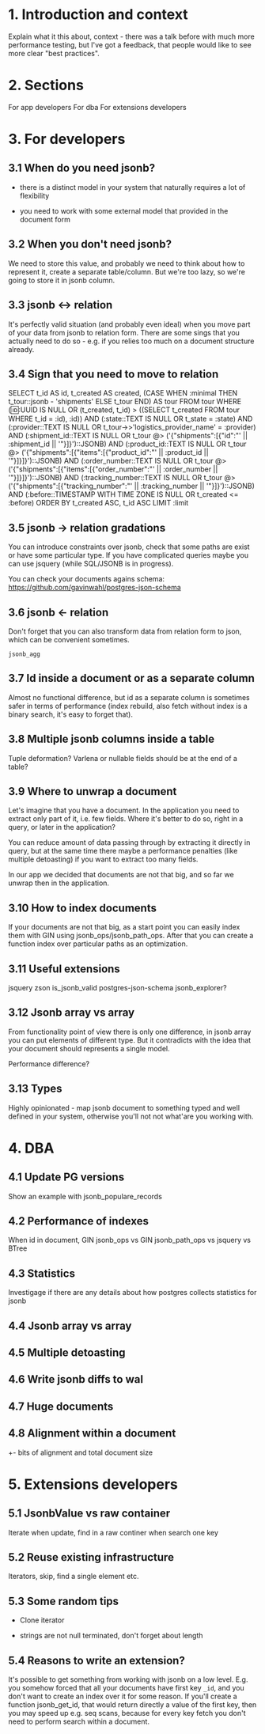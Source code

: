 # 1. Introduction and context

Explain what it this about, context - there was a talk before with much more
performance testing, but I've got a feedback, that people would like to see
more clear "best practices".

# 2. Sections

For app developers
For dba
For extensions developers

# 3. For developers

## 3.1 When do you need jsonb?

* there is a distinct model in your system that naturally requires a lot of
  flexibility

* you need to work with some external model that provided in the document form

## 3.2 When you don't need jsonb?

We need to store this value, and probably we need to think about how to
represent it, create a separate table/column. But we're too lazy, so we're
going to store it in jsonb column.

## 3.3 jsonb <-> relation

It's perfectly valid situation (and probably even ideal) when you move part of
your data from jsonb to relation form. There are some sings that you actually
need to do so - e.g. if you relies too much on a document structure already.

## 3.4 Sign that you need to move to relation

SELECT
    t_id AS id, t_created AS created,
    (CASE WHEN :minimal THEN t_tour::jsonb - 'shipments' ELSE t_tour END) AS tour
FROM tour
WHERE
    (:id::UUID IS NULL OR (t_created, t_id) > ((SELECT t_created FROM tour WHERE t_id = :id), :id))
    AND (:state::TEXT IS NULL OR t_state = :state)
    AND (:provider::TEXT IS NULL OR t_tour->>'logistics_provider_name' = :provider)
    AND (:shipment_id::TEXT IS NULL OR t_tour @> ('{"shipments":[{"id":"' || :shipment_id || '"}]}')::JSONB)
    AND (:product_id::TEXT IS NULL OR t_tour @> ('{"shipments":[{"items":[{"product_id":"' || :product_id || '"}]}]}')::JSONB)
    AND (:order_number::TEXT IS NULL OR t_tour @> ('{"shipments":[{"items":[{"order_number":"' || :order_number || '"}]}]}')::JSONB)
    AND (:tracking_number::TEXT IS NULL OR t_tour @> ('{"shipments":[{"tracking_number":"' || :tracking_number || '"}]}')::JSONB)
    AND (:before::TIMESTAMP WITH TIME ZONE IS NULL OR t_created <= :before)
ORDER BY t_created ASC, t_id ASC
LIMIT :limit

## 3.5 jsonb -> relation gradations

You can introduce constraints over jsonb, check that some paths are exist or
have some particular type. If you have complicated queries maybe you can use
jsquery (while SQL/JSONB is in progress).

You can check your documents agains schema:
https://github.com/gavinwahl/postgres-json-schema

## 3.6 jsonb <- relation

Don't forget that you can also transform data from relation form to json, which
can be convenient sometimes.

`jsonb_agg`

## 3.7 Id inside a document or as a separate column

Almost no functional difference, but id as a separate column is sometimes safer
in terms of performance (index rebuild, also fetch without index is a binary
search, it's easy to forget that).

## 3.8 Multiple jsonb columns inside a table

Tuple deformation? Varlena or nullable fields should be at the end of a table?

## 3.9 Where to unwrap a document

Let's imagine that you have a document. In the application you need to extract
only part of it, i.e. few fields. Where it's better to do so, right in a query,
or later in the application?

You can reduce amount of data passing through by extracting it directly in
query, but at the same time there maybe a performance penalties (like multiple
detoasting) if you want to extract too many fields.

In our app we decided that documents are not that big, and so far we unwrap
then in the application.

## 3.10 How to index documents

If your documents are not that big, as a start point you can easily index them
with GIN using jsonb_ops/jsonb_path_ops. After that you can create a function
index over particular paths as an optimization.

## 3.11 Useful extensions

jsquery
zson
is_jsonb_valid
postgres-json-schema
jsonb_explorer?

## 3.12 Jsonb array vs array

From functionality point of view there is only one difference, in jsonb array
you can put elements of different type. But it contradicts with the idea that
your document should represents a single model.

Performance difference?

## 3.13 Types

Highly opinionated - map jsonb document to something typed and well defined in
your system, otherwise you'll not not what'are you working with.

# 4. DBA

## 4.1 Update PG versions

Show an example with jsonb_populare_records

## 4.2 Performance of indexes

When id in document, GIN jsonb_ops vs GIN jsonb_path_ops vs jsquery vs BTree

## 4.3 Statistics

Investigage if there are any details about how postgres collects statistics for
jsonb

## 4.4 Jsonb array vs array

## 4.5 Multiple detoasting

## 4.6 Write jsonb diffs to wal

## 4.7 Huge documents

## 4.8 Alignment within a document

+- bits of alignment and total document size

# 5. Extensions developers

## 5.1 JsonbValue vs raw container

Iterate when update, find in a raw continer when search one key

## 5.2 Reuse existing infrastructure

Iterators, skip, find a single element etc.

## 5.3 Some random tips

* Clone iterator

* strings are not null terminated, don't forget about length

## 5.4 Reasons to write an extension?

It's possible to get something from working with jsonb on a low level. E.g. you
somehow forced that all your documents have first key `_id`, and you don't want
to create an index over it for some reason. If you'll create a function
jsonb_get_id, that would return directly a value of the first key, then you may
speed up e.g. seq scans, because for every key fetch you don't need to perform
search within a document.
